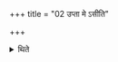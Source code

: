 +++
title = "02 उप्ता मे ऽसीति"

+++

<details><summary>थिते</summary>

उप्ता मे ऽसीति वा मनसा ध्यायेत् २
</details>
